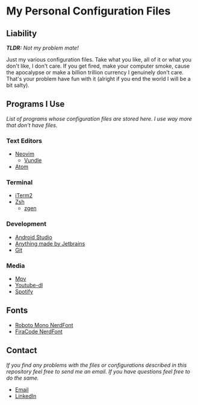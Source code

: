 # My Personal Configuration Files

## Liability
*__TLDR:__ Not my problem mate!*

Just my various configuration files. Take what you like, all of it or what you don't like, I don't care. If you get fired, make your computer smoke, cause the apocalypse or make a billion trillion currency I genuinely don't care. That's your problem have fun with it (alright if you end the world I will be a bit salty).

## Programs I Use
*List of programs whose configuration files are stored here. I use way more that don't have files.*

### Text Editors
* [Neovim](https://neovim.io/)
	* [Vundle](https://github.com/VundleVim/Vundle.vim)
* [Atom](https://atom.io/)

### Terminal
* [iTerm2](https://iterm2.com/)
* [Zsh](https://www.zsh.org/)
	* [zgen](https://github.com/tarjoilija/zgen)

### Development
* [Android Studio](https://developer.android.com/studio/)
* [Anything made by Jetbrains](https://www.jetbrains.com/)
* [Git](https://git-scm.com/)

### Media
* [Mpv](https://mpv.io/)
* [Youtube-dl](https://youtube-dl.org/)
* [Spotify](https://www.spotify.com)

## Fonts
* [Roboto Mono NerdFont](https://www.programmingfonts.org/#roboto)
* [FiraCode NerdFont](https://www.programmingfonts.org/#firacode)

## Contact
*If you find any problems with the files or configurations described in this repository feel free to send me an email. If you have questions feel free to do the same.*

* [Email](mailto:public@patrickhoette.email)
* [LinkedIn](https://www.linkedin.com/in/patrickhoette/)

